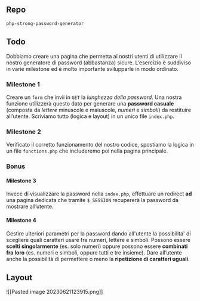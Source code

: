 ## Repo
`php-strong-password-generator`

## Todo
Dobbiamo creare una pagina che permetta ai nostri utenti di utilizzare il nostro generatore di password (abbastanza) sicure.
L’esercizio è suddiviso in varie milestone ed è molto importante svilupparle in modo ordinato.

### Milestone 1
Creare un `form` che invii in `GET` la *lunghezza della password*. Una nostra funzione utilizzerà questo dato per generare una **password casuale** (composta da *lettere* minuscole e maiuscole, *numeri* e *simboli*) da restituire all’utente.
Scriviamo tutto (logica e layout) in un unico file `index.php`.

### Milestone 2
Verificato il corretto funzionamento del nostro codice, spostiamo la logica in un file `functions.php` che includeremo poi nella pagina principale.

### Bonus
#### Milestone 3
Invece di visualizzare la password nella `index.php`, effettuare un redirect **ad** una pagina dedicata che tramite `$_SESSION` recupererà la password da mostrare all’utente.

#### Milestone 4
Gestire ulteriori parametri per la password dando all'utente la possibilita' di scegliere quali caratteri usare fra numeri, lettere e simboli. 
Possono essere **scelti singolarmente** (es. solo numeri) oppure possono essere **combinati fra loro** (es. numeri e simboli, oppure tutti e tre insieme).
Dare all’utente anche la possibilità di permettere o meno la **ripetizione di caratteri uguali**.

## Layout
![[Pasted image 20230621123915.png]]
